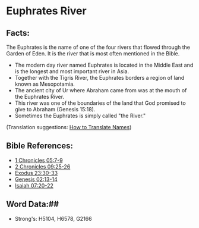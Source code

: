 # Euphrates River #

## Facts: ##

The Euphrates is the name of one of the four rivers that flowed through the Garden of Eden. It is the river that is most often mentioned in the Bible.

* The modern day river named Euphrates is located in the Middle East and is the longest and most important river in Asia.
* Together with the Tigris River, the Euphrates borders a region of land known as Mesopotamia.
* The ancient city of Ur where Abraham came from was at the mouth of the Euphrates River.
* This river was one of the boundaries of the land that God promised to give to Abraham (Genesis 15:18).
* Sometimes the Euphrates is simply called "the River."

(Translation suggestions: [How to Translate Names](rc://en/ta/man/translate/translate-names))

## Bible References: ##

* [1 Chronicles 05:7-9](rc://en/tn/help/1ch/05/07)
* [2 Chronicles 09:25-26](rc://en/tn/help/2ch/09/25)
* [Exodus 23:30-33](rc://en/tn/help/exo/23/30)
* [Genesis 02:13-14](rc://en/tn/help/gen/02/13)
* [Isaiah 07:20-22](rc://en/tn/help/isa/07/20)

## Word Data:##

* Strong's: H5104, H6578, G2166

